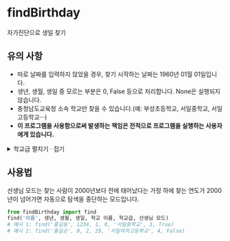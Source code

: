 # findBirthday
자가진단으로 생일 찾기

## 유의 사항
 - 따로 날짜를 입력하지 않았을 경우, 찾기 시작하는 날짜는 1960년 01월 01일입니다.
 - 생년, 생월, 생일 중 모르는 부분은 0, False 등으로 처리합니다. None은 실행되지 않습니다.
 - 충청남도교육청 소속 학교만 찾을 수 있습니다.(예: 부성초등학교, 서일중학교, 서일고등학교···)
 - **이 프로그램을 사용함으로써 발생하는 책임은 전적으로 프로그램을 실행하는 사용자에게 있습니다.**
 <details markdown="1">
 <summary>학교급 펼치기 · 접기</summary>
 
  - 1: 유치원
  - 2: 초등학교
  - 3: 중학교
  - 4: 고등학교
  - 5: 특수학교
 </details>

## 사용법
선생님 모드는 찾는 사람이 2000년보다 전에 태어났다는 가정 하에 찾는 연도가 2000년이 넘어가면 자동으로 탐색을 중단하는 모드입니다. 
```python
from findBirthday import find
find('이름', 생년, 생월, 생일, 학교 이름, 학교급, 선생님 모드)
# 예시 1: find('홍길동', 1234, 1, 0, '서일중학교', 3, True)
# 예시 2: find('홍길순', 0, 2, 29, '서일여자고등학교', 4, False)
```
